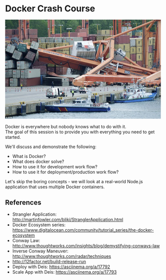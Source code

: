 # Docker Crash Course

![docker crash](pictures/docker-crash.jpg)

Docker is everywhere but nobody knows what to do with it.  
The goal of this session is to provide you with everything you need to get started.

We'll discuss and demonstrate the following:

* What is Docker?
* What does docker solve?
* How to use it for development work flow?
* How to use it for deployment/production work flow?

Let's skip the boring concepts - we will look at a real-world Node.js application that uses multiple Docker containers.


## References

* Strangler Application:  http://martinfowler.com/bliki/StranglerApplication.html
* Docker Ecosystem series:  https://www.digitalocean.com/community/tutorial_series/the-docker-ecosystem
* Conway Law: 
http://www.thoughtworks.com/insights/blog/demystifying-conways-law
* Inverse Conway Maneuver: http://www.thoughtworks.com/radar/techniques
* http://12factor.net/build-release-run
* Deploy with Deis: https://asciinema.org/a/17792
* Scale App with Deis: https://asciinema.org/a/17793

